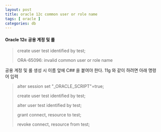 ```yaml
---
layout: post
title: oracle 12c common user or role name
tags: [ oracle ]
categories: db
---
```


#### Oracle 12c 공용 계정 및 롤

> create user test identified by test;
>
> ORA-65096: invalid common user or role name

공용 계정 및 롤 생성 시 이름 앞에 C## 을 붙여야 한다. 11g 와 같이 하려면 아래 명령어 입력

> alter session set "_ORACLE_SCRIPT"=true;
>
> create user test identified by test;
>
> alter user test identified by test;
>
> grant connect, resource to test;
>
> revoke connect, resource from test;

